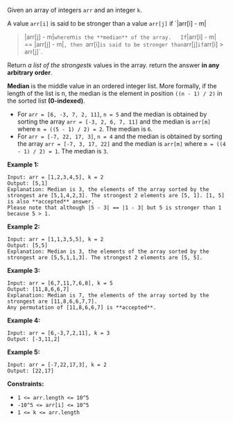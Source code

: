 Given an array of integers `arr` and an integer `k`.

A value `arr[i]` is said to be stronger than a value `arr[j]` if `|arr[i] - m|
> |arr[j] - m|` where `m` is the **median** of the array.  
If `|arr[i] - m| == |arr[j] - m|`, then `arr[i]` is said to be stronger than
`arr[j]` if `arr[i] > arr[j]`.

Return _a list of the strongest`k`_ values in the array. return the answer
**in any arbitrary order**.

**Median** is the middle value in an ordered integer list. More formally, if
the length of the list is n, the median is the element in position `((n - 1) /
2)` in the sorted list  **(0-indexed)**.

  * For `arr = [6, -3, 7, 2, 11]`, `n = 5` and the median is obtained by sorting the array `arr = [-3, 2, 6, 7, 11]` and the median is `arr[m]` where `m = ((5 - 1) / 2) = 2`. The median is `6`.
  * For `arr = [-7, 22, 17, 3]`, `n = 4` and the median is obtained by sorting the array `arr = [-7, 3, 17, 22]` and the median is `arr[m]` where `m = ((4 - 1) / 2) = 1`. The median is `3`.



**Example 1:**

    
    
    Input: arr = [1,2,3,4,5], k = 2
    Output: [5,1]
    Explanation: Median is 3, the elements of the array sorted by the strongest are [5,1,4,2,3]. The strongest 2 elements are [5, 1]. [1, 5] is also **accepted** answer.
    Please note that although |5 - 3| == |1 - 3| but 5 is stronger than 1 because 5 > 1.
    

**Example 2:**

    
    
    Input: arr = [1,1,3,5,5], k = 2
    Output: [5,5]
    Explanation: Median is 3, the elements of the array sorted by the strongest are [5,5,1,1,3]. The strongest 2 elements are [5, 5].
    

**Example 3:**

    
    
    Input: arr = [6,7,11,7,6,8], k = 5
    Output: [11,8,6,6,7]
    Explanation: Median is 7, the elements of the array sorted by the strongest are [11,8,6,6,7,7].
    Any permutation of [11,8,6,6,7] is **accepted**.
    

**Example 4:**

    
    
    Input: arr = [6,-3,7,2,11], k = 3
    Output: [-3,11,2]
    

**Example 5:**

    
    
    Input: arr = [-7,22,17,3], k = 2
    Output: [22,17]
    



**Constraints:**

  * `1 <= arr.length <= 10^5`
  * `-10^5 <= arr[i] <= 10^5`
  * `1 <= k <= arr.length`

